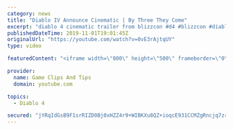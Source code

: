 ```yaml
---
category: news
title: "Diablo IV Announce Cinematic | By Three They Come"
excerpt: "diablo 4 cinematic trailer from blizzcon #d4 #blizzcon #diablo."
publishedDateTime: 2019-11-01T19:01:45Z
originalUrl: "https://youtube.com/watch?v=0vE3rAjtqUY"
type: video

featuredContent: "<iframe width=\"800\" height=\"500\" frameborder=\"0\" src=\"https://www.youtube.com/embed/0vE3rAjtqUY\" allow=\"accelerometer; autoplay; encrypted-media; gyroscope; picture-in-picture\" allowfullscreen></iframe>"

provider:
  name: Game Clips And Tips
  domain: youtube.com

topics:
  - Diablo 4

secured: "jYRqIdGsB9F1srRIZD0Bj0xHZZ4r9+WIBKXu8QZ+ioqcE931CCMZgRncjq7zrSI+39SDwQ70u5bqpQyfhEU5RDlSIzzBtFc9QzXF7YXR2HBH5crbvX/eqyZPpTV7bqRCefJz0Xllnfjy1KaL4F0n+xz6QLLNeP2V1nafNsrMcV0qbJx4SYe/N+Oawda5vovw79me+A0UP2At0roVJci9Rzk3Lp4581fP07g7OgXl9zm51fIFCfN8Ozfq7oz1qmeTkngWYJs9cAYpifTy+PRaTdHRLAsQr8jw1DJQF6IqTlDAIBFw794FQhWlR6QDpCRYa/UJi+YT4dOj6UUBgD4m6EkJIn/qCBiJFMF7d+3dMizxo6+khp3l7Q/Qcim1nL+RRV8UnL10lfjb83oiaCVO3Q==;aAfJzKziQCScuTydXMG2Nw=="
---
```


